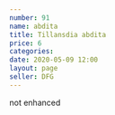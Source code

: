 ```yaml
---
number: 91
name: abdita
title: Tillansdia abdita
price: 6
categories: 
date: 2020-05-09 12:00
layout: page
seller: DFG
---
```

not enhanced

